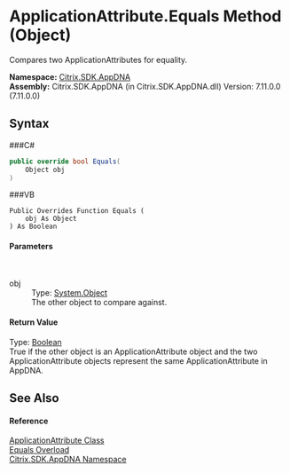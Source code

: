 # ApplicationAttribute.Equals Method (Object)
 

Compares two ApplicationAttributes for equality.

**Namespace:**&nbsp;<a href="N_Citrix_SDK_AppDNA">Citrix.SDK.AppDNA</a><br />**Assembly:**&nbsp;Citrix.SDK.AppDNA (in Citrix.SDK.AppDNA.dll) Version: 7.11.0.0 (7.11.0.0)

## Syntax

###C#
```csharp
public override bool Equals(
	Object obj
)
```

###VB
```vbnet
Public Overrides Function Equals ( 
	obj As Object
) As Boolean
```


#### Parameters
&nbsp;<dl><dt>obj</dt><dd>Type: <a href="http://msdn2.microsoft.com/en-us/library/e5kfa45b" target="_blank">System.Object</a><br />The other object to compare against.</dd></dl>

#### Return Value
Type: <a href="http://msdn2.microsoft.com/en-us/library/a28wyd50" target="_blank">Boolean</a><br />True if the other object is an ApplicationAttribute object and the two ApplicationAttribute objects represent the same ApplicationAttribute in AppDNA.

## See Also


#### Reference
<a href="T_Citrix_SDK_AppDNA_ApplicationAttribute">ApplicationAttribute Class</a><br /><a href="Overload_Citrix_SDK_AppDNA_ApplicationAttribute_Equals">Equals Overload</a><br /><a href="N_Citrix_SDK_AppDNA">Citrix.SDK.AppDNA Namespace</a><br />